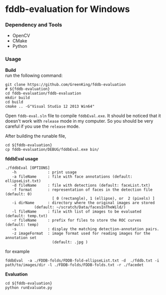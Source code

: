 fddb-evaluation for Windows
===========================

### Dependency and Tools
- OpenCV
- CMake
- Python

### Usage  

**Build**  
run the following command:
```
git clone https://github.com/GreenKing/fddb-evaluation
# ${fddb-evaluation}
cd fddb-evaluation/fddb-evaluation 
mkdir build
cd build
cmake .. -G"Visual Studio 12 2013 Win64"
```
Open `fddb-eval.sln` file to compile `fddbEval.exe`. It should be noticed that it doesn't work with `release` mode in my computer. So you should be very careful if you use the `release` mode.

After building the runable file,
```
cd ${fddb-evaluation}
cp fddb-evaluation/DEBUG/fddbEval.exe bin/
```

**fddbEval usage**
```
./fddbEval [OPTIONS]
   -h              : print usage
   -a fileName     : file with face annotations (default: ellipseList.txt)
   -d fileName     : file with detections (default: faceList.txt)
   -f format       : representation of faces in the detection file (default: 0)
                     [ 0 (rectangle), 1 (ellipse), or  2 (pixels) ]
   -i dirName      : directory where the original images are stored 
		     (default: ~/scratch/Data/facesInTheWild/)
   -l fileName     : file with list of images to be evaluated (default: temp.txt)
   -r fileName     : prefix for files to store the ROC curves (default: temp)
   -s              : display the matching detection-annotation pairs.
   -z imageFormat  : image format used for reading images for the annotation set 
                     (default: .jpg )
```

for example
```
fddbEval  -a ./FDDB-folds/FDDB-fold-ellipseList.txt -d  ./fddb.txt -i path/to/images/dir -l ./FDDB-folds/FDDB-folds.txt -r ./facedet
```

**Evaluation**
```
cd ${fddb-evaluation}
python runEvaluate.py
```